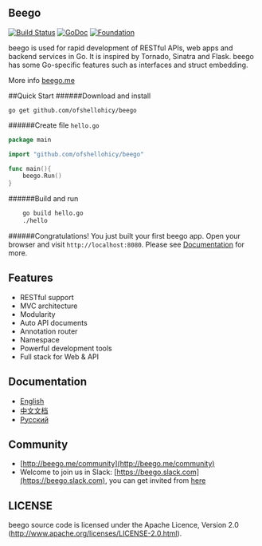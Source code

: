 ## Beego

[![Build Status](https://travis-ci.org/astaxie/beego.svg?branch=master)](https://travis-ci.org/astaxie/beego)
[![GoDoc](http://godoc.org/github.com/astaxie/beego?status.svg)](http://godoc.org/github.com/astaxie/beego)
[![Foundation](https://img.shields.io/badge/Golang-Foundation-green.svg)](http://golangfoundation.org)

beego is used for rapid development of RESTful APIs, web apps and backend services in Go.
It is inspired by Tornado, Sinatra and Flask. beego has some Go-specific features such as interfaces and struct embedding.

More info [beego.me](http://beego.me)

##Quick Start
######Download and install

    go get github.com/ofshellohicy/beego

######Create file `hello.go`
```go
package main

import "github.com/ofshellohicy/beego"

func main(){
    beego.Run()
}
```
######Build and run
```bash
    go build hello.go
    ./hello
```
######Congratulations! 
You just built your first beego app.
Open your browser and visit `http://localhost:8080`.
Please see [Documentation](http://beego.me/docs) for more.

## Features

* RESTful support
* MVC architecture
* Modularity
* Auto API documents
* Annotation router
* Namespace
* Powerful development tools
* Full stack for Web & API

## Documentation

* [English](http://beego.me/docs/intro/)
* [中文文档](http://beego.me/docs/intro/)
* [Русский](http://beego.me/docs/intro/)

## Community

* [http://beego.me/community](http://beego.me/community)
* Welcome to join us in Slack: [https://beego.slack.com](https://beego.slack.com), you can get invited from [here](https://github.com/beego/beedoc/issues/232)

## LICENSE

beego source code is licensed under the Apache Licence, Version 2.0
(http://www.apache.org/licenses/LICENSE-2.0.html).
